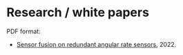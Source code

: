 # Research / white papers

PDF format:
- [Sensor fusion on redundant angular rate sensors](./multiple_ars/multiple_ars.pdf), 2022.
